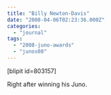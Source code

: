 ```yaml
---
title: "Billy Newton-Davis"
date: "2008-04-06T02:23:36.000Z"
categories: 
  - "journal"
tags: 
  - "2008-juno-awards"
  - "junos08"
---
```


\[blipit id=803157\]

Right after winning his Juno.

